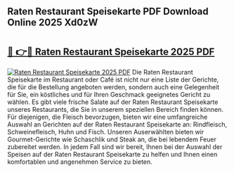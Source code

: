 ## Raten Restaurant Speisekarte PDF Download Online 2025 Xd0zW

# <h2><a href="http://gc710s.nevu.top/?p=Raten+Restaurant+Speisekarte">🔗 👉🔴 Raten Restaurant Speisekarte 2025 PDF</a></h2>

[![Raten Restaurant Speisekarte 2025 PDF](https://i.imgur.com/dBaPXMq.png)](http://gc710s.nevu.top/?p=Raten+Restaurant+Speisekarte)
Die Raten Restaurant Speisekarte im Restaurant oder Café ist nicht nur eine Liste der Gerichte, die für die Bestellung angeboten werden, sondern auch eine Gelegenheit für Sie, ein köstliches und für Ihren Geschmack geeignetes Gericht zu wählen. Es gibt viele frische Salate auf der Raten Restaurant Speisekarte unseres Restaurants, die Sie in unserem speziellen Bereich finden können. Für diejenigen, die Fleisch bevorzugen, bieten wir eine umfangreiche Auswahl an Gerichten auf der Raten Restaurant Speisekarte an: Rindfleisch, Schweinefleisch, Huhn und Fisch. Unseren Auserwählten bieten wir Gourmet-Gerichte wie Schaschlik und Steak an, die bei lebendem Feuer zubereitet werden. In jedem Fall sind wir bereit, Ihnen bei der Auswahl der Speisen auf der Raten Restaurant Speisekarte zu helfen und Ihnen einen komfortablen und angenehmen Service zu bieten.
